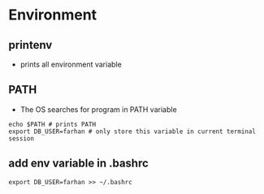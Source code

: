 # Environment

## printenv

- prints all environment variable

## PATH

- The OS searches for program in PATH variable

```
echo $PATH # prints PATH
export DB_USER=farhan # only store this variable in current terminal session
```

## add env variable in .bashrc

```
export DB_USER=farhan >> ~/.bashrc
```
